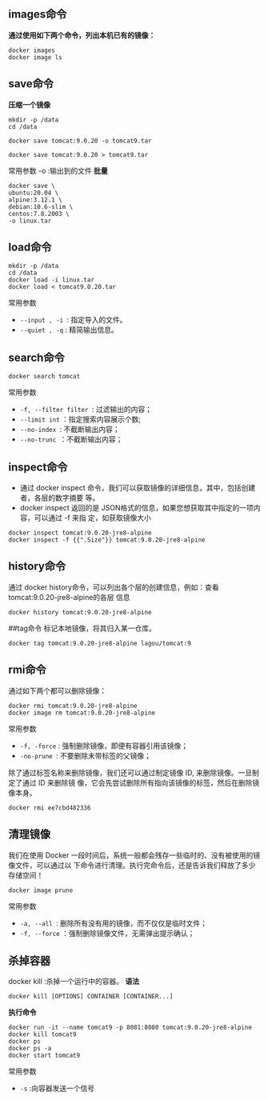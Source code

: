 ## images命令
**通过使用如下两个命令，列出本机已有的镜像：**
```shell
docker images
docker image ls
```

## save命令
**压缩一个镜像**
```shell
mkdir -p /data
cd /data

docker save tomcat:9.0.20 -o tomcat9.tar

docker save tomcat:9.0.20 > tomcat9.tar
```
常用参数
-o :输出到的文件
**批量**
```shell
docker save \
ubuntu:20.04 \
alpine:3.12.1 \
debian:10.6-slim \
centos:7.8.2003 \
-o linux.tar

```

## load命令

```shell
mkdir -p /data
cd /data
docker load -i linux.tar
docker load < tomcat9.0.20.tar
```
常用参数
- `--input , -i `: 指定导入的文件。
- `--quiet , -q` : 精简输出信息。

## search命令
```shell
docker search tomcat
```
常用参数
- `-f, --filter filter `: 过滤输出的内容；
- `--limit int` ：指定搜索内容展示个数;
- `--no-index `: 不截断输出内容；
- `--no-trunc `：不截断输出内容；

## inspect命令
- 通过 docker inspect 命令，我们可以获取镜像的详细信息，其中，包括创建者，各层的数字摘要
等。
- docker inspect 返回的是 JSON格式的信息，如果您想获取其中指定的一项内容，可以通过 -f 来指
定，如获取镜像大小

```shell
docker inspect tomcat:9.0.20-jre8-alpine
docker inspect -f {{".Size"}} tomcat:9.0.20-jre8-alpine
```

## history命令
通过 docker history命令，可以列出各个层的创建信息，例如：查看 tomcat:9.0.20-jre8-alpine的各层
信息
```shell
docker history tomcat:9.0.20-jre8-alpine
```

##tag命令
标记本地镜像，将其归入某一仓库。
```shell
docker tag tomcat:9.0.20-jre8-alpine lagou/tomcat:9
```

## rmi命令
通过如下两个都可以删除镜像：
```shell
docker rmi tomcat:9.0.20-jre8-alpine
docker image rm tomcat:9.0.20-jre8-alpine
```
常用参数
- `-f, -force` : 强制删除镜像，即便有容器引用该镜像；
- `-no-prune `: 不要删除未带标签的父镜像；

除了通过标签名称来删除镜像，我们还可以通过制定镜像 ID, 来删除镜像。一旦制定了通过 ID 来删除镜
  像，它会先尝试删除所有指向该镜像的标签，然后在删除镜像本身。

```shell
docker rmi ee7cbd482336
```

## 清理镜像
我们在使用 Docker 一段时间后，系统一般都会残存一些临时的、没有被使用的镜像文件，可以通过以
下命令进行清理。执行完命令后，还是告诉我们释放了多少存储空间！
```shell
docker image prune
```
常用参数
- `-a, --all `: 删除所有没有用的镜像，而不仅仅是临时文件；
- `-f, --force` ：强制删除镜像文件，无需弹出提示确认；

## 杀掉容器
docker kill :杀掉一个运行中的容器。
**语法**
```shell
docker kill [OPTIONS] CONTAINER [CONTAINER...]
```
**执行命令**
```shell
docker run -it --name tomcat9 -p 8081:8080 tomcat:9.0.20-jre8-alpine
docker kill tomcat9
docker ps
docker ps -a
docker start tomcat9
```
常用参数
- `-s` :向容器发送一个信号
